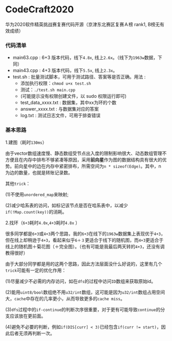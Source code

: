 # CodeCraft2020

华为2020软件精英挑战赛复赛代码开源（京津东北赛区复赛Ａ榜 rank1, B榜无有效成绩）

### 代码清单
 - main63.cpp : 6+3 版本代码，线下`4.8x`, 线上`2.6x`。（线下为`1963w`数据，下同）
 - main43.cpp : 4+3 版本代码，线下`5.5x`, 线上`2.3x`。
 - test.sh : 批量测试脚本，可用于测试路径、答案等是否正确。用法 : 
    - 添加执行权限：`chmod u+x test.sh`
    - 测试：`./test.sh main.cpp`
    - (可能提示没有权限创建文件，以 sudo 权限运行即可)
    - test_data_xxxx.txt : 数据集，其中xx为环的个数
    - answer_xxxx.txt : 与数据集对应的答案
    - log.txt : 测试日志文件，可用于排查错误

### 基本思路

1.建图（耗时`130ms`）

由于vector数组速度慢、静态数组受节点出入度的限制影响很大、动态数组管理不方便且在内存中排布不够紧凑等原因，采用**前向星**作为图的数据结构具有很大的优势。前向星中的边在内存中紧密排布，所需空间为`n * sizeof(Edge)`。其中，n 为边的数量，也就是转账记录数。

其他`trick`：

(1)不使用`unordered_map`来映射; 

(2)减少哈系表的访问，如标记该节点是否在哈系表中，以减少`if(!Map.count(key))`的消耗。

2.找环（`6+3`耗时`4.0x`,`4+3`耗时`4.8x` ）

很多同学都是`6+3`或`4+3`两个思路，我的`6+3`在线下的`1963w`数据集上表现优于`4+3`，但在线上却稍逊于`4+3`，看起来似乎`6＋３`更适合于线下的随机图，而`4+3`更适合于线上的随机图＋菊花图（＋完全图）。（也有可能是我最后两天转的`4+3`，还没有调教得很好）

由于大部分同学都是用的这两个思路，因此方法层面没什么好说的，这里有几个`trick`可能有一定的优化作用：

(1)尽量减少不必需的内存访问，如在`dfs`的过程中访问`ID`数组来获取原始id。

(2)能用`uint8/bool`数组绝不用`u32/int`数组，这可能是因为`u32/int`数组占用空间大，`cache`中存在的几率更小，从而导致更多的`cache miss`。

(3)`dfs`过程中的`if-continue`的判断次序很重要，对于更有可能导致`continue`的分支应该放在更前面。

(4)避免不必要的判断，例如`if(DIS[curr] < 3)`已经包含`if(curr != start)`，因此后者无须再判断一次。
